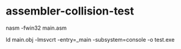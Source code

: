 # assembler-collision-test

nasm -fwin32 main.asm

ld main.obj -lmsvcrt -entry=_main -subsystem=console -o test.exe
